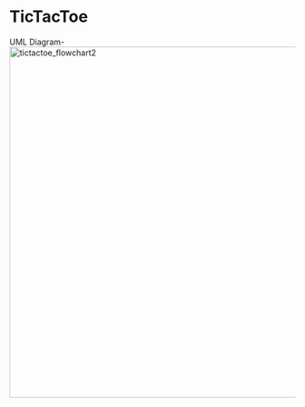 # TicTacToe
UML Diagram-
<img width="618" alt="tictactoe_flowchart2" src="https://user-images.githubusercontent.com/62872216/190901774-1a7efab6-e17e-44d1-b3e2-f6717c18ee22.PNG">
